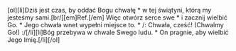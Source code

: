 [ol][li]Dziś jest czas, by oddać Bogu chwałę * w tej świątyni, którą my jesteśmy sami.[br/][em]Ref.[/em] Więc otwórz serce swe * i zacznij wielbić Go. * Jego chwała wnet wypełni miejsce to. * /: Chwała, cześć! (Chwalmy Go!) :/[/li][li]Bóg przebywa w chwale Swego ludu. * On pragnie, aby wielbić Jego Imię.[/li][/ol]